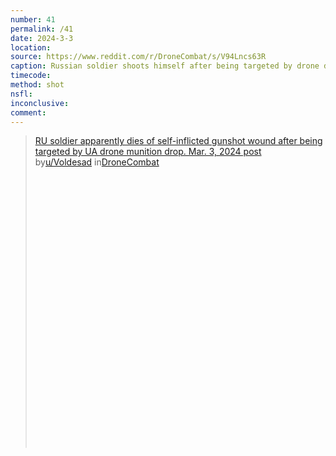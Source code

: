 ```yaml
---
number: 41
permalink: /41
date: 2024-3-3
location: 
source: https://www.reddit.com/r/DroneCombat/s/V94Lncs63R
caption: Russian soldier shoots himself after being targeted by drone drop grenade
timecode: 
method: shot
nsfl: 
inconclusive: 
comment: 
---
```

<blockquote class="reddit-embed-bq" style="height:500px" data-embed-height="566"><a href="https://www.reddit.com/r/DroneCombat/comments/1b5arqd/ru_soldier_apparently_dies_of_selfinflicted/">RU soldier apparently dies of self-inflicted gunshot wound after being targeted by UA drone munition drop. Mar. 3, 2024 post</a><br> by<a href="https://www.reddit.com/user/Voldesad/">u/Voldesad</a> in<a href="https://www.reddit.com/r/DroneCombat/">DroneCombat</a></blockquote><script async="" src="https://embed.reddit.com/widgets.js" charset="UTF-8"></script>